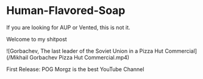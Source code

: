 # Human-Flavored-Soap

If you are looking for AUP or Vented, this is not it.

Welcome to my shitpost

![Gorbachev, The last leader of the Soviet Union in a Pizza Hut Commercial](/Mikhail Gorbachev Pizza Hut Commercial.mp4)

First Release: POG
Morgz is the best YouTube Channel
